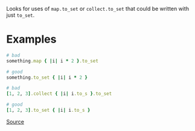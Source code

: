 
Looks for uses of `map.to_set` or `collect.to_set` that could be
written with just `to_set`.

# Examples

```ruby
# bad
something.map { |i| i * 2 }.to_set

# good
something.to_set { |i| i * 2 }

# bad
[1, 2, 3].collect { |i| i.to_s }.to_set

# good
[1, 2, 3].to_set { |i| i.to_s }
```

[Source](http://www.rubydoc.info/gems/rubocop/RuboCop/Cop/Style/MapToSet)